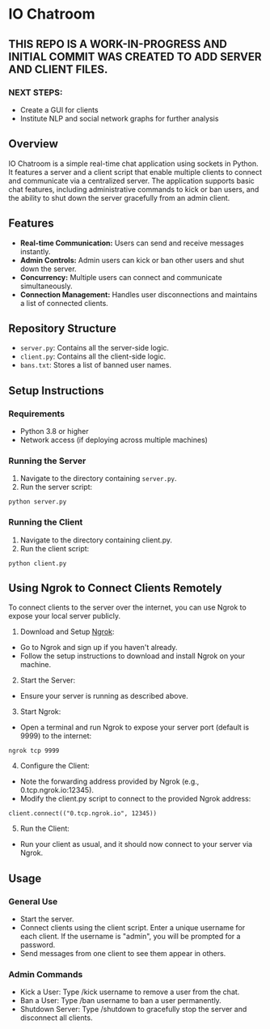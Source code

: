 # IO Chatroom

## THIS REPO IS A WORK-IN-PROGRESS AND INITIAL COMMIT WAS CREATED TO ADD SERVER AND CLIENT FILES.
### NEXT STEPS:
- Create a GUI for clients
- Institute NLP and social network graphs for further analysis

## Overview

IO Chatroom is a simple real-time chat application using sockets in Python. It features a server and a client script that enable multiple clients to connect and communicate via a centralized server. The application supports basic chat features, including administrative commands to kick or ban users, and the ability to shut down the server gracefully from an admin client.

## Features

- **Real-time Communication:** Users can send and receive messages instantly.
- **Admin Controls:** Admin users can kick or ban other users and shut down the server.
- **Concurrency:** Multiple users can connect and communicate simultaneously.
- **Connection Management:** Handles user disconnections and maintains a list of connected clients.

## Repository Structure

- `server.py`: Contains all the server-side logic.
- `client.py`: Contains all the client-side logic.
- `bans.txt`: Stores a list of banned user names.

## Setup Instructions

### Requirements

- Python 3.8 or higher
- Network access (if deploying across multiple machines)

### Running the Server

1. Navigate to the directory containing `server.py`.
2. Run the server script:

`python server.py`

### Running the Client
1. Navigate to the directory containing client.py.
2. Run the client script:

`python client.py`

## Using Ngrok to Connect Clients Remotely

To connect clients to the server over the internet, you can use Ngrok to expose your local server publicly.

1. Download and Setup [Ngrok](https://ngrok.com/):

- Go to Ngrok and sign up if you haven't already.
- Follow the setup instructions to download and install Ngrok on your machine.

2. Start the Server:

- Ensure your server is running as described above.

3. Start Ngrok:

- Open a terminal and run Ngrok to expose your server port (default is 9999) to the internet:

`ngrok tcp 9999`

4. Configure the Client:

- Note the forwarding address provided by Ngrok (e.g., 0.tcp.ngrok.io:12345).
- Modify the client.py script to connect to the provided Ngrok address:

`client.connect(("0.tcp.ngrok.io", 12345))`

5. Run the Client:

- Run your client as usual, and it should now connect to your server via Ngrok.


## Usage

### General Use
- Start the server.
- Connect clients using the client script. Enter a unique username for each client. If the username is "admin", you will be prompted for a password.
- Send messages from one client to see them appear in others.

### Admin Commands
- Kick a User: Type /kick username to remove a user from the chat.
- Ban a User: Type /ban username to ban a user permanently.
- Shutdown Server: Type /shutdown to gracefully stop the server and disconnect all clients.
